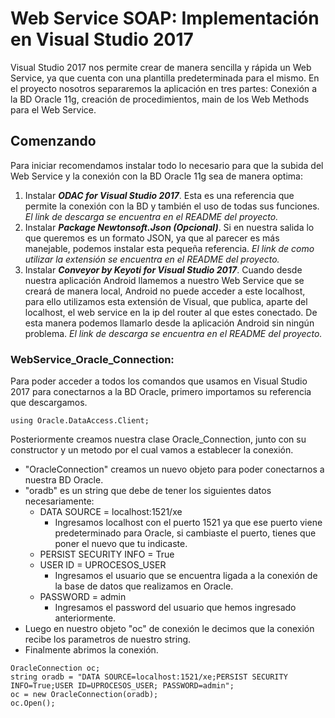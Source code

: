 # Web Service SOAP: Implementación en Visual Studio 2017

Visual Studio 2017 nos permite crear de manera sencilla y rápida un Web Service, ya que cuenta con una plantilla predeterminada para el mismo. En el proyecto nosotros separaremos la aplicación en tres partes: Conexión a la BD Oracle 11g, creación de procedimientos, main de los Web Methods para el Web Service. 

## Comenzando 

Para iniciar recomendamos instalar todo lo necesario para que la subida del Web Service y la conexión con la BD Oracle 11g sea de manera optima:
1) Instalar ***ODAC for Visual Studio 2017***. Esta es una referencia que permite la conexión con la BD y también el uso de todas sus funciones. _El link de descarga se encuentra en el README del proyecto._
2) Instalar ***Package Newtonsoft.Json (Opcional)***. Si en nuestra salida lo que queremos es un formato JSON, ya que al parecer es más manejable, podemos instalar esta pequeña referencia. _El link de como utilizar la extensión se encuentra en el README del proyecto._
3) Instalar ***Conveyor by Keyoti for Visual Studio 2017***. Cuando desde nuestra aplicación Android llamemos a nuestro Web Service que se creará de manera local, Android no puede acceder a este localhost, para ello utilizamos esta extensión de Visual, que publica, aparte del localhost, el web service en la ip del router al que estes conectado. De esta manera podemos llamarlo desde la aplicación Android sin ningún problema. _El link de descarga se encuentra en el README del proyecto._


### WebService_Oracle_Connection:

Para poder acceder a todos los comandos que usamos en Visual Studio 2017 para conectarnos a la BD Oracle, primero importamos su referencia que descargamos. 
```
using Oracle.DataAccess.Client;
```
Posteriormente creamos nuestra clase Oracle_Connection, junto con su constructor y un metodo por el cual vamos a establecer la conexión.
* "OracleConnection" creamos un nuevo objeto para poder conectarnos a nuestra BD Oracle.
* "oradb" es un string que debe de tener los siguientes datos necesariamente:
  - DATA SOURCE = localhost:1521/xe 
    - Ingresamos localhost con el puerto 1521 ya que ese puerto viene predeterminado para Oracle, si cambiaste el puerto, tienes que poner el nuevo que tu indicaste.
  - PERSIST SECURITY INFO = True
  - USER ID = UPROCESOS_USER
    - Ingresamos el usuario que se encuentra ligada a la conexión de la base de datos que realizamos en Oracle.
  - PASSWORD = admin
    - Ingresamos el password del usuario que hemos ingresado anteriormente.
* Luego en nuestro objeto "oc" de conexión le decimos que la conexión recibe los parametros de nuestro string.
* Finalmente abrimos la conexión.
  
```
OracleConnection oc;
string oradb = "DATA SOURCE=localhost:1521/xe;PERSIST SECURITY INFO=True;USER ID=UPROCESOS_USER; PASSWORD=admin";
oc = new OracleConnection(oradb);
oc.Open();
```
  




